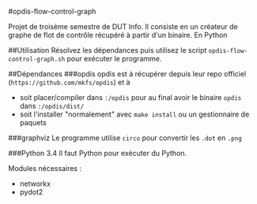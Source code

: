 #opdis-flow-control-graph

Projet de troisème semestre de DUT Info. Il consiste en un créateur de graphe de flot de contrôle récupéré à partir d'un binaire. En Python

##Utilisation
Résolvez les dépendances puis utilisez le script `opdis-flow-control-graph.sh` pour exécuter le programme.

##Dépendances
###opdis
opdis est à récupérer depuis leur repo officiel (`https://github.com/mkfs/opdis`) et à 
 * soit placer/compiler dans `:/opdis` pour au final avoir le binaire `opdis` dans `:/opdis/dist/`
 * soit l'installer "normalement" avec `make install` ou un gestionnaire de paquets

###graphviz
Le programme utilise `circo` pour convertir les `.dot` en `.png`

###Python 3.4
Il faut Python pour exécuter du Python.

Modules nécessaires :
 * networkx
 * pydot2
